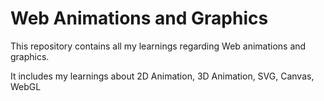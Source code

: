 # Web Animations and Graphics
This repository contains all my learnings regarding Web animations and graphics.

It includes my learnings about 2D Animation, 3D Animation, SVG, Canvas, WebGL
